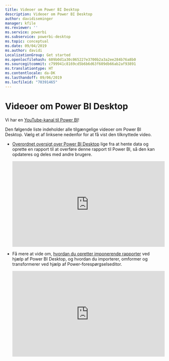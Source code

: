 ```yaml
---
title: Videoer om Power BI Desktop
description: Videoer om Power BI Desktop
author: davidiseminger
manager: kfile
ms.reviewer: ''
ms.service: powerbi
ms.subservice: powerbi-desktop
ms.topic: conceptual
ms.date: 09/04/2019
ms.author: davidi
LocalizationGroup: Get started
ms.openlocfilehash: 609b0d1a30c065227e3700b2a3a2ee284b76a8b0
ms.sourcegitcommit: c799941c8169cd5b6b6d63f609db66ab2af93891
ms.translationtype: HT
ms.contentlocale: da-DK
ms.lasthandoff: 09/06/2019
ms.locfileid: "70391465"
---
```

# <a name="power-bi-desktop-videos"></a>Videoer om Power BI Desktop
Vi har en [YouTube-kanal til Power BI](http://www.youtube.com/playlist?list=PL1N57mwBHtN2q1WbU5O29rrn_A0lkVv9p)!

Den følgende liste indeholder alle tilgængelige videoer om Power BI Desktop. Vælg et af linksene nedenfor for at få vist den tilknyttede video.

- [Overordnet oversigt over Power BI Desktop](https://www.youtube.com/watch?v=Qgam9M8I0xA) lige fra at hente data og oprette en rapport til at overføre denne rapport til Power BI, så den kan opdateres og deles med andre brugere.  
  
  <iframe width="500" height="281" src="https://www.youtube.com/embed/Qgam9M8I0xA" frameborder="0" allowfullscreen></iframe> 
  
- Få mere at vide om, [hvordan du opretter imponerende rapporter](https://www.youtube.com/watch?v=ByIUx-HmQbw) ved hjælp af Power BI Desktop, og hvordan du importerer, omformer og transformerer ved hjælp af Power-forespørgselseditor.
  
  <iframe width="500" height="281" src="https://www.youtube.com/embed/IMAsitQ2cAc" frameborder="0" allowfullscreen></iframe>  
  
